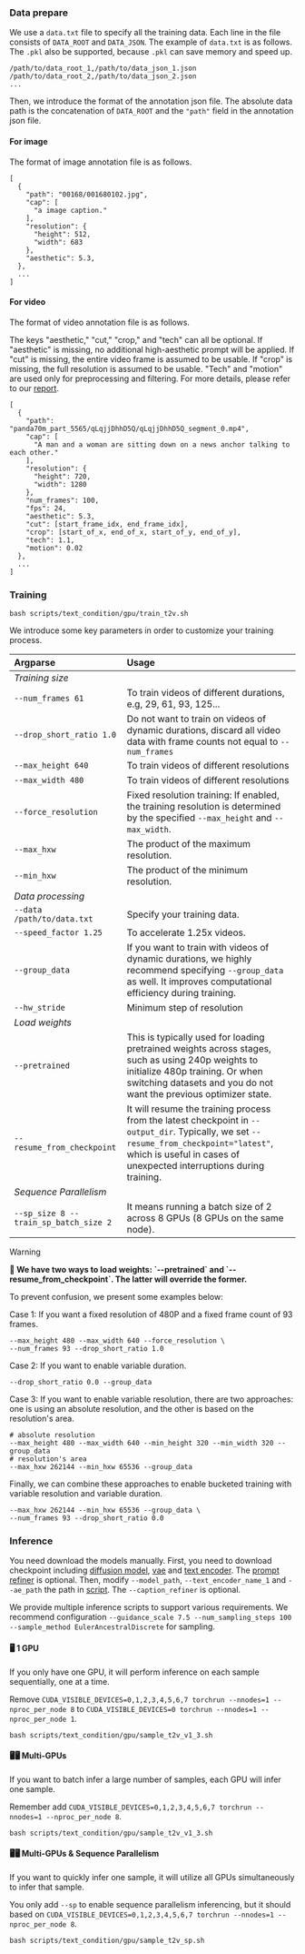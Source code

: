
### Data prepare
We use a `data.txt` file to specify all the training data. Each line in the file consists of `DATA_ROOT` and `DATA_JSON`. The example of `data.txt` is as follows. The `.pkl` also be supported, because `.pkl` can save memory and speed up.
```
/path/to/data_root_1,/path/to/data_json_1.json
/path/to/data_root_2,/path/to/data_json_2.json
...
```
Then, we introduce the format of the annotation json file. The absolute data path is the concatenation of `DATA_ROOT` and the `"path"` field in the annotation json file.

#### For image
The format of image annotation file is as follows.
```
[
  {
    "path": "00168/001680102.jpg",
    "cap": [
      "a image caption."
    ],
    "resolution": {
      "height": 512,
      "width": 683
    }, 
    "aesthetic": 5.3, 
  },
  ...
]
```

#### For video
The format of video annotation file is as follows. 

The keys "aesthetic," "cut," "crop," and "tech" can all be optional. If "aesthetic" is missing, no additional high-aesthetic prompt will be applied. If "cut" is missing, the entire video frame is assumed to be usable. If "crop" is missing, the full resolution is assumed to be usable. "Tech" and "motion" are used only for preprocessing and filtering. For more details, please refer to our [report](https://github.com/PKU-YuanGroup/Open-Sora-Plan/blob/main/docs/Report-v1.3.0.md#data-construction).

```
[
  {
    "path": "panda70m_part_5565/qLqjjDhhD5Q/qLqjjDhhD5Q_segment_0.mp4",
    "cap": [
      "A man and a woman are sitting down on a news anchor talking to each other."
    ],
    "resolution": {
      "height": 720,
      "width": 1280
    },
    "num_frames": 100, 
    "fps": 24, 
    "aesthetic": 5.3, 
    "cut": [start_frame_idx, end_frame_idx],
    "crop": [start_of_x, end_of_x, start_of_y, end_of_y], 
    "tech": 1.1, 
    "motion": 0.02
  },
  ...
]
```

### Training
```
bash scripts/text_condition/gpu/train_t2v.sh
```

We introduce some key parameters in order to customize your training process.

| Argparse | Usage |
|:---|:---|
|_Training size_||
|`--num_frames 61`|To train videos of different durations, e.g, 29, 61, 93, 125...|
|`--drop_short_ratio 1.0`|Do not want to train on videos of dynamic durations, discard all video data with frame counts not equal to `--num_frames`|
|`--max_height 640`|To train videos of different resolutions|
|`--max_width 480`|To train videos of different resolutions|
|`--force_resolution`| Fixed resolution training: If enabled, the training resolution is determined by the specified `--max_height` and `--max_width`.|
|`--max_hxw`| The product of the maximum resolution.  |
|`--min_hxw`|The product of the minimum resolution. |
|_Data processing_||
|`--data /path/to/data.txt`|Specify your training data.|
|`--speed_factor 1.25`|To accelerate 1.25x videos. |
|`--group_data`|If you want to train with videos of dynamic durations, we highly recommend specifying `--group_data` as well. It improves computational efficiency during training.|
|`--hw_stride`|Minimum step of resolution|
|_Load weights_||
|`--pretrained`|This is typically used for loading pretrained weights across stages, such as using 240p weights to initialize 480p training. Or when switching datasets and you do not want the previous optimizer state.|
|`--resume_from_checkpoint`|It will resume the training process from the latest checkpoint in `--output_dir`. Typically, we set `--resume_from_checkpoint="latest"`, which is useful in cases of unexpected interruptions during training.|
|_Sequence Parallelism_||
|`--sp_size 8 --train_sp_batch_size 2`|It means running a batch size of 2 across 8 GPUs (8 GPUs on the same node).|

> [!Warning]
> <div align="left">
> <b>
> 🚨 We have two ways to load weights: `--pretrained` and `--resume_from_checkpoint`. The latter will override the former.
> </b>
> </div>

To prevent confusion, we present some examples below:

Case 1: If you want a fixed resolution of 480P and a fixed frame count of 93 frames. 

```
--max_height 480 --max_width 640 --force_resolution \
--num_frames 93 --drop_short_ratio 1.0
```

Case 2: If you want to enable variable duration.

```
--drop_short_ratio 0.0 --group_data
```

Case 3: If you want to enable variable resolution, there are two approaches: one is using an absolute resolution, and the other is based on the resolution's area.

```
# absolute resolution
--max_height 480 --max_width 640 --min_height 320 --min_width 320 --group_data
# resolution's area
--max_hxw 262144 --min_hxw 65536 --group_data
```

Finally, we can combine these approaches to enable bucketed training with variable resolution and variable duration.

```
--max_hxw 262144 --min_hxw 65536 --group_data \
--num_frames 93 --drop_short_ratio 0.0
```

### Inference

You need download the models manually.
First, you need to download checkpoint including [diffusion model](https://huggingface.co/LanguageBind/Open-Sora-Plan-v1.3.0/tree/main/any93x640x640), [vae](https://huggingface.co/LanguageBind/Open-Sora-Plan-v1.3.0/tree/main/vae) and [text encoder](https://huggingface.co/google/mt5-xxl). The [prompt refiner](https://huggingface.co/LanguageBind/Open-Sora-Plan-v1.3.0/tree/main/prompt_refiner) is optional.
Then, modify `--model_path`, `--text_encoder_name_1` and `--ae_path` the path in [script](https://github.com/PKU-YuanGroup/Open-Sora-Plan/blob/main/scripts/text_condition/gpu/sample_t2v_v1_3.sh#L4). The `--caption_refiner` is optional.

We provide multiple inference scripts to support various requirements. We recommend configuration `--guidance_scale 7.5 --num_sampling_steps 100 --sample_method EulerAncestralDiscrete` for sampling.

#### 🖥️ 1 GPU 
If you only have one GPU, it will perform inference on each sample sequentially, one at a time.

Remove `CUDA_VISIBLE_DEVICES=0,1,2,3,4,5,6,7 torchrun --nnodes=1 --nproc_per_node 8` to `CUDA_VISIBLE_DEVICES=0 torchrun --nnodes=1 --nproc_per_node 1`.

```
bash scripts/text_condition/gpu/sample_t2v_v1_3.sh
```

#### 🖥️🖥️ Multi-GPUs 
If you want to batch infer a large number of samples, each GPU will infer one sample.

Remember add `CUDA_VISIBLE_DEVICES=0,1,2,3,4,5,6,7 torchrun --nnodes=1 --nproc_per_node 8`.

```
bash scripts/text_condition/gpu/sample_t2v_v1_3.sh
```

#### 🖥️🖥️ Multi-GPUs & Sequence Parallelism 
If you want to quickly infer one sample, it will utilize all GPUs simultaneously to infer that sample.

You only add `--sp` to enable sequence parallelism inferencing, but it should based on `CUDA_VISIBLE_DEVICES=0,1,2,3,4,5,6,7 torchrun --nnodes=1 --nproc_per_node 8`.
```
bash scripts/text_condition/gpu/sample_t2v_sp.sh
```
